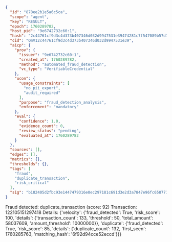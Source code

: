 ```json
{
  "id": "878ee2b1e5a6c5ca",
  "scope": "agent",
  "key": "RESULT",
  "epoch": 1760289782,
  "host_pid": "9e6742732c60:1",
  "hash": "2c44761cf9d3c4d373b407346d032d9947531e39474281c7f547089b57d7a602",
  "cid": "QmV12c44761cf9d3c4d373b407346d032d9947531e39",
  "aicp": {
    "prov": {
      "issuer": "9e6742732c60:1",
      "created_at": 1760289782,
      "method": "automated_fraud_detection",
      "vc_type": "VerifiableCredential"
    },
    "ucon": {
      "usage_constraints": [
        "no_pii_export",
        "audit_required"
      ],
      "purpose": "fraud_detection_analysis",
      "enforcement": "mandatory"
    },
    "eval": {
      "confidence": 1.0,
      "evidence_count": 0,
      "review_status": "pending",
      "evaluated_at": 1760289782
    }
  },
  "sources": [],
  "edges": [],
  "metrics": {},
  "thresholds": {},
  "tags": [
    "fraud",
    "duplicate_transaction",
    "risk_critical"
  ],
  "sig": "b182405d2fbc93e1447479316e0ec297181c691d3e2d3a7847e96fc65877137e"
}
```

Fraud detected: duplicate_transaction (score: 92)
Transaction: 122105151297418
Details: {'velocity': {'fraud_detected': True, 'risk_score': 100, 'details': {'transaction_count': 133, 'threshold': 50, 'total_amount': 58037609, 'amount_threshold': 10000000}}, 'duplicate': {'fraud_detected': True, 'risk_score': 85, 'details': {'duplicate_count': 132, 'first_seen': 1760285763, 'matching_hash': '6f92d94cce52eccd'}}}